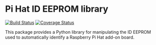 Pi Hat ID EEPROM library
========================

[![Build Status](https://travis-ci.org/unipartdigital/pihat.svg?branch=master)](https://travis-ci.org/unipartdigital/pihat)
[![Coverage Status](https://coveralls.io/repos/github/unipartdigital/pihat/badge.svg?branch=master)](https://coveralls.io/github/unipartdigital/pihat?branch=master)

This package provides a Python library for manipulating the ID EEPROM
used to automatically identify a Raspberry Pi Hat add-on board.
